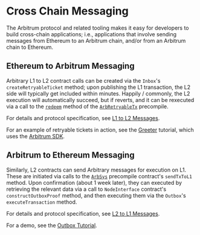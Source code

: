# Cross Chain Messaging

The Arbitrum protocol and related tooling makes it easy for developers to build cross-chain applications; i.e., applications that involve sending messages from Ethereum to an Arbitrum chain, and/or from an Arbitrum chain to Ethereum.

## Ethereum to Arbitrum Messaging 

Arbitrary L1 to L2 contract calls can be created via the `Inbox`'s `createRetryableTicket` method; upon publishing the L1 transaction, the L2 side will typically get included within minutes. Happily / commonly, the L2 execution will automatically succeed, but if reverts, and it can be rexecuted via a call to the [`redeem`](../arbos/precompiles.md#ArbRetryableTx) method of the [`ArbRetryableTx`](../arbos/precompiles.md#ArbRetryableTx) precompile.

For details and protocol specification, see [L1 to L2 Messages](../arbos/l1-to-l2-messaging.md).

For an example of retryable tickets in action, see the [Greeter](https://github.com/OffchainLabs/arbitrum-tutorials/tree/master/packages/greeter) tutorial, which uses the [Arbitrum SDK](./sdk). 


## Arbitrum to Ethereum Messaging

Similarly, L2 contracts can send Arbitrary messages for execution on L1. These are initiated via calls to the [`ArbSys`](../arbos/precompiles.md#ArbSys) precompile contract's `sendTxToL1` method. Upon confirmation (about 1 week later), they can executed by retrieving the relevant data via a call to `NodeInterface` contract's `constructOutboxProof` method, and then executing them via the  `Outbox`'s `executeTransaction` method. 

For details and protocol specification, see [L2 to L1 Messages](../arbos/l2-to-l1-messaging.md).

For a demo, see the [Outbox Tutorial](https://github.com/OffchainLabs/arbitrum-tutorials/tree/master/packages/outbox-execute). 
